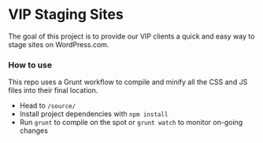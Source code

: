 # VIP Staging Sites

The goal of this project is to provide our VIP clients a quick and easy way to stage sites on WordPress.com.

### How to use

This repo uses a Grunt workflow to compile and minify all the CSS and JS files into their final location.

- Head to `/source/`
- Install project dependencies with `npm install`
- Run `grunt` to compile on the spot or `grunt watch` to monitor on-going changes